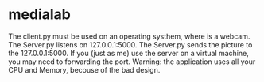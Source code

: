 # medialab

The client.py must be used on an operating systhem, where is a webcam.
The Server.py listens on 127.0.0.1:5000.
The Server.py sends the picture to the 127.0.0.1:5000. 
If you (just as me) use the server on a virtual machine, you may need to forwarding the port.
Warning: the application uses all your CPU and Memory, becouse of the bad design.